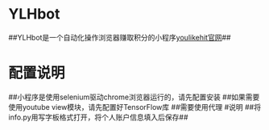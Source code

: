 # YLHbot
##YLHbot是一个自动化操作浏览器赚取积分的小程序[youlikehit官网](https://www.youlikehits.com/stats.php)##
# 配置说明
##小程序是使用selenium驱动chrome浏览器运行的，请先配置安装
##如果需要使用youtube view模块，请先配置好TensorFlow库
##需要使用代理
#说明
##将info.py用写字板格式打开，将个人账户信息填入后保存##
